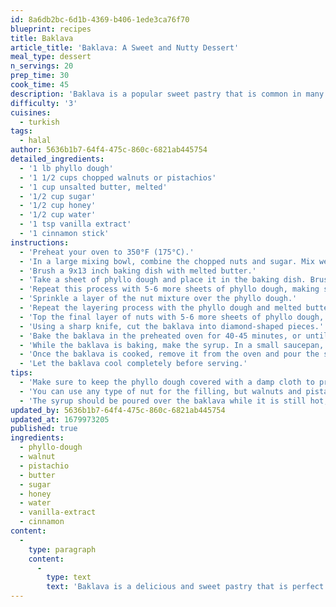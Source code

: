 ```yaml
---
id: 8a6db2bc-6d1b-4369-b406-1ede3ca76f70
blueprint: recipes
title: Baklava
article_title: 'Baklava: A Sweet and Nutty Dessert'
meal_type: dessert
n_servings: 20
prep_time: 30
cook_time: 45
description: 'Baklava is a popular sweet pastry that is common in many Middle Eastern and Mediterranean countries. It is made with layers of phyllo dough, chopped nuts, and honey or syrup, and is a great option for a special occasion or as a sweet treat after a meal. In this article, we will share with you an easy-to-follow recipe for making Baklava at home.'
difficulty: '3'
cuisines:
  - turkish
tags:
  - halal
author: 5636b1b7-64f4-475c-860c-6821ab445754
detailed_ingredients:
  - '1 lb phyllo dough'
  - '1 1/2 cups chopped walnuts or pistachios'
  - '1 cup unsalted butter, melted'
  - '1/2 cup sugar'
  - '1/2 cup honey'
  - '1/2 cup water'
  - '1 tsp vanilla extract'
  - '1 cinnamon stick'
instructions:
  - 'Preheat your oven to 350°F (175°C).'
  - 'In a large mixing bowl, combine the chopped nuts and sugar. Mix well and set aside.'
  - 'Brush a 9x13 inch baking dish with melted butter.'
  - 'Take a sheet of phyllo dough and place it in the baking dish. Brush the phyllo dough with melted butter.'
  - 'Repeat this process with 5-6 more sheets of phyllo dough, making sure to brush each layer with melted butter.'
  - 'Sprinkle a layer of the nut mixture over the phyllo dough.'
  - 'Repeat the layering process with the phyllo dough and melted butter, followed by another layer of nuts. Continue layering until you have used all of the nut mixture.'
  - 'Top the final layer of nuts with 5-6 more sheets of phyllo dough, making sure to brush each layer with melted butter.'
  - 'Using a sharp knife, cut the baklava into diamond-shaped pieces.'
  - 'Bake the baklava in the preheated oven for 40-45 minutes, or until it is golden brown and crispy.'
  - 'While the baklava is baking, make the syrup. In a small saucepan, combine the honey, water, vanilla extract, and cinnamon stick. Bring the mixture to a boil, then reduce the heat and let it simmer for 10-15 minutes.'
  - 'Once the baklava is cooked, remove it from the oven and pour the syrup over the top of the pastry.'
  - 'Let the baklava cool completely before serving.'
tips:
  - 'Make sure to keep the phyllo dough covered with a damp cloth to prevent it from drying out while you are working with it.'
  - 'You can use any type of nut for the filling, but walnuts and pistachios are the most common.'
  - 'The syrup should be poured over the baklava while it is still hot, but not boiling, to allow it to absorb the liquid.'
updated_by: 5636b1b7-64f4-475c-860c-6821ab445754
updated_at: 1679973205
published: true
ingredients:
  - phyllo-dough
  - walnut
  - pistachio
  - butter
  - sugar
  - honey
  - water
  - vanilla-extract
  - cinnamon
content:
  -
    type: paragraph
    content:
      -
        type: text
        text: 'Baklava is a delicious and sweet pastry that is perfect for a special occasion or as a dessert after a meal. With a few simple ingredients and some basic cooking skills, you can create a flavorful and satisfying treat that everyone will love. Experiment with the nuts and syrup to find your perfect Baklava recipe. Enjoy!'
---
```

